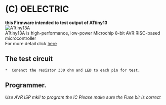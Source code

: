 # (C) OELECTRIC  
**this Firmware intended to test output of ATtiny13**  
![ATtiny13A](https://www.microchip.com/_images/products/medium/a126ce63e3553e5acbe1c8041a6e91ce.png)  
ATtiny13A is high-performance, low-power Microchip 8-bit AVR RISC-based microcontroller  
For more detail click [here](https://www.microchip.com/wwwproducts/en/ATtiny13)  
## The test circuit
    *  Conenct the resistor 330 ohm and LED to each pin for test.
    
## Programmer.
*Use AVR ISP mkII to program the IC*
*Please make sure the Fuse bir is correct*



